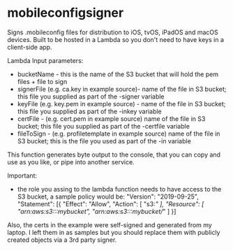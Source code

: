 # mobileconfigsigner
Signs .mobileconfig files for distribution to iOS, tvOS, iPadOS and macOS devices. Built to be hosted in a Lambda so you don't need to have keys in a client-side app. 

Lambda Input parameters:

- bucketName - this is the name of the S3 bucket that will hold the pem files + file to sign
- signerFile (e.g. ca.key in example source)- name of the file in S3 bucket; this file you supplied as part of the -signer variable
- keyFile (e.g. key.pem in example source) - name of the file in S3 bucket; this file you supplied as part of the -inkey variable
- certFile - (e.g. cert.pem in example source) name of the file in S3 bucket; this file you supplied as part of the -certfile variable
- fileToSign - (e.g. profiletemplate in example source) name of the file in S3 bucket; this is the file you used as part of the -in variable

This function generates byte output to the console, that you can copy and use as you like, or pipe into another service. 	

Important:
- the role you assing to the lambda function needs to have access to the S3 bucket, a sample policy would be:
"Version": "2019-09-25",
"Statement": [{
  "Effect": "Allow",
  "Action": [
    "s3:*"
  ],
  "Resource": [
    "arn:aws:s3:::mybucket",
    "arn:aws:s3:::mybucket/*"
  ]
}]

Also, the certs in the example were self-signed and generated from my laptop. I left them in as samples but you should replace them with publicly created objects via a 3rd party signer. 
